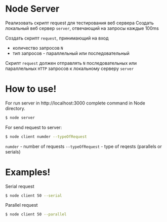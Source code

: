 # Node Server

Реализовать скрипт request для тестирования веб сервера
Создать локальный веб сервер `server`, отвечающий на запросы каждые 100ms

Создать скрипт `request`, принимающий на вход 
- количество запросов `N`
- тип запросов - параллельный или последовательный

Скрипт `request` должен отправлять `N` последовательных или параллельных `HTTP` запросов к локальному серверу `server`

# How to use!
    
For run server in http://localhost:3000 complete command in Node directory.

```sh
$ node server
```

For send request to server:

```sh
$ node client numder --typeOfRequest
```
`numder` - number of requests
`--typeOfRequest` - type of reqests (parallels or serials)

# Examples!

Serial request

```sh
$ node client 50 --serial
```

Parallel request

```sh
$ node client 50 --parallel
```